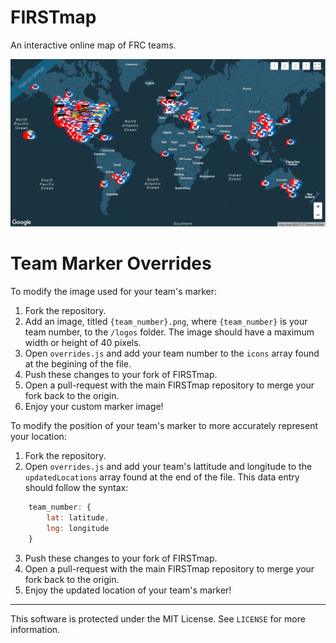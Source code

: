 # FIRSTmap
An interactive online map of FRC teams.

![Screenshot of FIRSTmap](resources/screenshot.png)

# Team Marker Overrides
To modify the image used for your team's marker:
1. Fork the repository.
2. Add an image, titled `{team_number}.png`, where `{team_number}` is your team number, to the `/logos` folder. The image should have a maximum width or height of 40 pixels.
3. Open `overrides.js` and add your team number to the `icons` array found at the begining of the file.
4. Push these changes to your fork of FIRSTmap.
5. Open a pull-request with the main FIRSTmap repository to merge your fork back to the origin.
6. Enjoy your custom marker image!

To modify the position of your team's marker to more accurately represent your location:
1. Fork the repository.
2. Open `overrides.js` and add your team's lattitude and longitude to the `updatedLocations` array found at the end of the file.  This data entry should follow the syntax:
```js
    team_number: {
        lat: latitude,
        lng: longitude
    }
```
3. Push these changes to your fork of FIRSTmap.
4. Open a pull-request with the main FIRSTmap repository to merge your fork back to the origin.
5. Enjoy the updated location of your team's marker!
--------------------------------------------------------------------------------

This software is protected under the MIT License. See `LICENSE` for more information.
